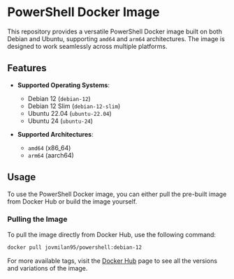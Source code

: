 # PowerShell Docker Image

This repository provides a versatile PowerShell Docker image built on both Debian and Ubuntu, supporting `amd64` and `arm64` architectures. The image is designed to work seamlessly across multiple platforms.


## Features

- **Supported Operating Systems**:
  - Debian 12 (`debian-12`)
  - Debian 12 Slim (`debian-12-slim`)
  - Ubuntu 22.04 (`ubuntu-22.04`)
  - Ubuntu 24 (`ubuntu-24`)

- **Supported Architectures**:
  - `amd64` (x86_64)
  - `arm64` (aarch64)

## Usage

To use the PowerShell Docker image, you can either pull the pre-built image from Docker Hub or build the image yourself.

### Pulling the Image

To pull the image directly from Docker Hub, use the following command:

```bash
docker pull jovmilan95/powershell:debian-12
```

For more available tags, visit the [Docker Hub](https://hub.docker.com/r/jovmilan95/powershell) page to see all the versions and variations of the image.